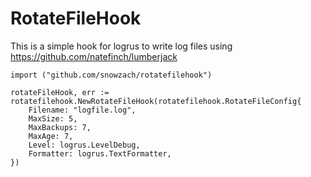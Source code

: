 # RotateFileHook

This is a simple hook for logrus to write log files using https://github.com/natefinch/lumberjack


```
import ("github.com/snowzach/rotatefilehook")

rotateFileHook, err := rotatefilehook.NewRotateFileHook(rotatefilehook.RotateFileConfig{
    Filename: "logfile.log",
    MaxSize: 5,
    MaxBackups: 7,
    MaxAge: 7,
    Level: logrus.LevelDebug,
    Formatter: logrus.TextFormatter,
})
```